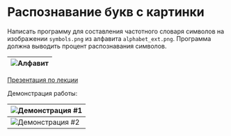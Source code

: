 # Распознавание букв с картинки

Написать программу для составления частотного словаря символов на изображении `symbols.png` из алфавита `alphabet_ext.png`. 
Программа должна выводить процент распознавания символов.

| ![Алфавит](https://gitlab.com/ISU-Applied-Computer-Science/5th-semester/computer-vision/Detecting-letters-from-a-picture/-/raw/master/raw/alphabet_ext.png?inline=false) |
| ------------------------------------------------------------ |

[Презентация по лекции](https://gitlab.com/ISU_Applied_Computer_Science/5th-semester/computer-vision/Lectures_and_practices/Practice_9/-/blob/main/raw/Presentation.pdf)

Демонстрация работы:

| ![Демонстрация #1](https://gitlab.com/ISU-Applied-Computer-Science/5th-semester/computer-vision/Detecting-letters-from-a-picture/-/raw/master/raw/demo_1.png?inline=false) |
| ------------------------------------------------------------ |
| ![Демонстрация #2](https://gitlab.com/ISU-Applied-Computer-Science/5th-semester/computer-vision/Detecting-letters-from-a-picture/-/raw/master/raw/demo_2.png?inline=false) |

